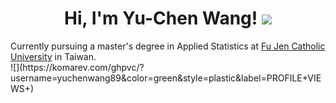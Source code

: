 <h1 align="center">
Hi, I'm Yu-Chen Wang!
  <img src="https://media.giphy.com/media/hvRJCLFzcasrR4ia7z/giphy.gif" width="30"></h1>
<!--[![Typing SVG](https://readme-typing-svg.herokuapp.com?font=comfortaa&color=016EEA&size=24&width=500&lines=A+Graduate+Student;in+Applied+Statistic;Nice+to+meet+you!)](https://git.io/typing-svg)-->
Currently pursuing a master's degree in Applied Statistics at <a href="https://www.fju.edu.tw/" target="_blank" > Fu Jen Catholic University</a> in Taiwan.
<br/>
![](https://komarev.com/ghpvc/?username=yuchenwang89&color=green&style=plastic&label=PROFILE+VIEWS+)
<!--
**yuchenwang89/yuchenwang89** is a ✨ _special_ ✨ repository because its `README.md` (this file) appears on your GitHub profile.

Here are some ideas to get you started:

- 🔭 I’m currently working on ...
- 🌱 I’m currently learning ...
- 👯 I’m looking to collaborate on ...
- 🤔 I’m looking for help with ...
- 💬 Ask me about ...
- 📫 How to reach me: ...
- 😄 Pronouns: ...
- ⚡ Fun fact: ...
-->
![](https://raw.githubusercontent.com/yuchenwang89/yuchenwang89/output/github-contribution-grid-snake.svg)
_generated with [Platane/snk](https://github.com/Platane/snk)_
